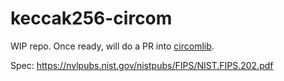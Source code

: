 # keccak256-circom

WIP repo. Once ready, will do a PR into [circomlib](https://github.com/iden3/circomlib).

Spec: https://nvlpubs.nist.gov/nistpubs/FIPS/NIST.FIPS.202.pdf
